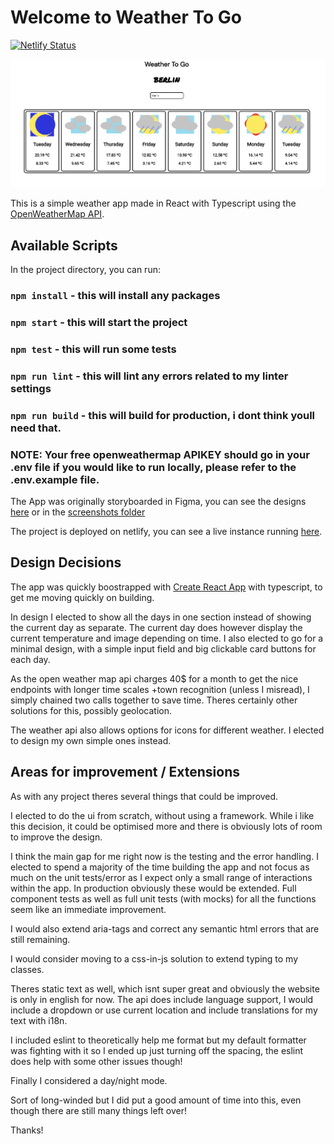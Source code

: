 # Welcome to Weather To Go

[![Netlify Status](https://api.netlify.com/api/v1/badges/bf7429c7-588e-44a3-8145-49e5ce9af33b/deploy-status)](https://app.netlify.com/sites/musing-einstein-5bf189/deploys)

![main-screen](screenshots/live.png)

This is a simple weather app made in React with Typescript using the [OpenWeatherMap API](https://openweathermap.org/api/one-call-api#how).

## Available Scripts

In the project directory, you can run:

### `npm install` - this will install any packages

### `npm start` - this will start the project

### `npm test` - this will run some tests

### `npm run lint` - this will lint any errors related to my linter settings

### `npm run build` - this will build for production, i dont think youll need that. 

### NOTE: Your free openweathermap APIKEY should go in your .env file if you would like to run locally, please refer to the .env.example file.


The App was originally storyboarded in Figma, you can see the designs [here](https://www.figma.com/file/UG53tJM60rPdiTw6LxFqsn/Weather-app?node-id=0%3A1) or in the [screenshots folder](screenshots)

The project is deployed on netlify, you can see a live instance running [here](https://musing-einstein-5bf189.netlify.app/).

## Design Decisions

The app was quickly boostrapped with [Create React App](https://github.com/facebook/create-react-app) with typescript, to get me moving quickly on building.

In design I elected to show all the days in one section instead of showing the current day as separate. The current day does however display the current temperature and image depending on time. I also elected to go for a minimal design, with a simple input field and big clickable card buttons for each day. 

As the open weather map api charges 40$ for a month to get the nice endpoints with longer time scales +town recognition (unless I misread), I simply chained two calls together to save time. Theres certainly other solutions for this, possibly geolocation.

The weather api also allows options for icons for different weather. I elected to design my own simple ones instead.


## Areas for improvement / Extensions

As with any project theres several things that could be improved.

I elected to do the ui from scratch, without using a framework. While i like this decision, it could be optimised more and there is obviously lots of room to improve the design. 

I think the main gap for me right now is the testing and the error handling. I elected to spend a majority of the time building the app and not focus as much on the unit tests/error as I expect only a small range of interactions within the app. In production obviously these would be extended. Full component tests as well as full unit tests (with mocks) for all the functions seem like an immediate improvement.

I would also extend aria-tags and correct any semantic html errors that are still remaining. 

I would consider moving to a css-in-js solution to extend typing to my classes. 

Theres static text as well, which isnt super great and obviously the website is only in english for now. The api does include language support, I would include a dropdown or use current location and include translations for my text with i18n. 

I included eslint to theoretically help me format but my default formatter was fighting with it so I ended up just turning off the spacing, the eslint does help with some other issues though!

Finally I considered a day/night mode. 

Sort of long-winded but I did put a good amount of time into this, even though there are still many things left over!

Thanks!
